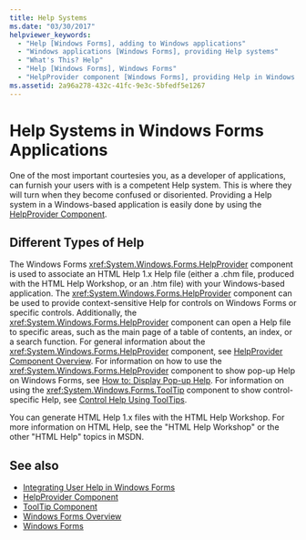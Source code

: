 ```yaml
---
title: Help Systems
ms.date: "03/30/2017"
helpviewer_keywords: 
  - "Help [Windows Forms], adding to Windows applications"
  - "Windows applications [Windows Forms], providing Help systems"
  - "What's This? Help"
  - "Help [Windows Forms], Windows Forms"
  - "HelpProvider component [Windows Forms], providing Help in Windows applications"
ms.assetid: 2a96a278-432c-41fc-9e3c-5bfedf5e1267
---
```

# Help Systems in Windows Forms Applications
One of the most important courtesies you, as a developer of applications, can furnish your users with is a competent Help system. This is where they will turn when they become confused or disoriented. Providing a Help system in a Windows-based application is easily done by using the [HelpProvider Component](../controls/helpprovider-component-windows-forms.md).  
  
## Different Types of Help  
 The Windows Forms <xref:System.Windows.Forms.HelpProvider> component is used to associate an HTML Help 1.x Help file (either a .chm file, produced with the HTML Help Workshop, or an .htm file) with your Windows-based application. The <xref:System.Windows.Forms.HelpProvider> component can be used to provide context-sensitive Help for controls on Windows Forms or specific controls. Additionally, the <xref:System.Windows.Forms.HelpProvider> component can open a Help file to specific areas, such as the main page of a table of contents, an index, or a search function. For general information about the <xref:System.Windows.Forms.HelpProvider> component, see [HelpProvider Component Overview](../controls/helpprovider-component-overview-windows-forms.md). For information on how to use the <xref:System.Windows.Forms.HelpProvider> component to show pop-up Help on Windows Forms, see [How to: Display Pop-up Help](how-to-display-pop-up-help.md). For information on using the <xref:System.Windows.Forms.ToolTip> component to show control-specific Help, see [Control Help Using ToolTips](control-help-using-tooltips.md).  
  
 You can generate HTML Help 1.x files with the HTML Help Workshop. For more information on HTML Help, see the "HTML Help Workshop" or the other "HTML Help" topics in MSDN.  
  
## See also

- [Integrating User Help in Windows Forms](integrating-user-help-in-windows-forms.md)
- [HelpProvider Component](../controls/helpprovider-component-windows-forms.md)
- [ToolTip Component](../controls/tooltip-component-windows-forms.md)
- [Windows Forms Overview](../windows-forms-overview.md)
- [Windows Forms](../index.yml)
